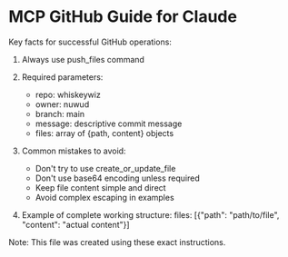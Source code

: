 # MCP GitHub Guide for Claude

Key facts for successful GitHub operations:

1. Always use push_files command
2. Required parameters:
   - repo: whiskeywiz
   - owner: nuwud
   - branch: main
   - message: descriptive commit message
   - files: array of {path, content} objects

3. Common mistakes to avoid:
   - Don't try to use create_or_update_file
   - Don't use base64 encoding unless required
   - Keep file content simple and direct
   - Avoid complex escaping in examples

4. Example of complete working structure:
   files: [{"path": "path/to/file", "content": "actual content"}]

Note: This file was created using these exact instructions.